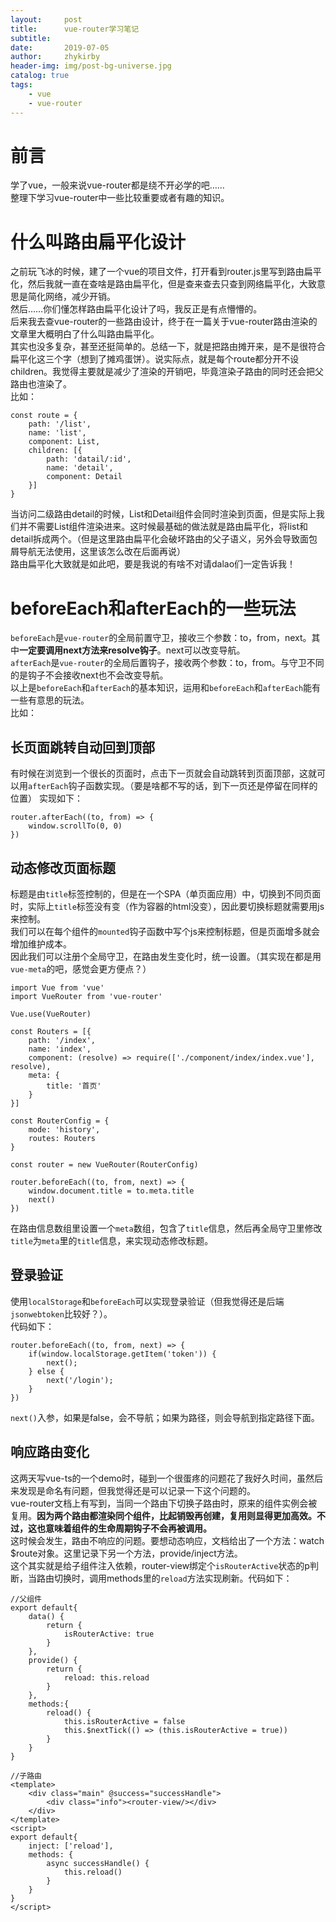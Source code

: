 ```yaml
---
layout:     post
title:      vue-router学习笔记
subtitle:   
date:       2019-07-05
author:     zhykirby
header-img: img/post-bg-universe.jpg
catalog: true
tags:
    - vue 
    - vue-router
---
```



# 前言

学了vue，一般来说vue-router都是绕不开必学的吧……  
整理下学习vue-router中一些比较重要或者有趣的知识。


# 什么叫路由扁平化设计

之前玩飞冰的时候，建了一个vue的项目文件，打开看到router.js里写到路由扁平化，然后我就一直在查啥是路由扁平化，但是查来查去只查到网络扁平化，大致意思是简化网络，减少开销。  
然后……你们懂怎样路由扁平化设计了吗，我反正是有点懵懵的。  
后来我去查vue-router的一些路由设计，终于在一篇关于vue-router路由渲染的文章里大概明白了什么叫路由扁平化。  
其实也没多复杂，甚至还挺简单的。总结一下，就是把路由摊开来，是不是很符合扁平化这三个字（想到了摊鸡蛋饼）。说实际点，就是每个route都分开不设children。我觉得主要就是减少了渲染的开销吧，毕竟渲染子路由的同时还会把父路由也渲染了。  
比如：
```
const route = {
    path: '/list',
    name: 'list',
    component: List,
    children: [{
        path: 'datail/:id',
        name: 'detail',
        component: Detail
    }]
}
```
当访问二级路由detail的时候，List和Detail组件会同时渲染到页面，但是实际上我们并不需要List组件渲染进来。这时候最基础的做法就是路由扁平化，将list和detail拆成两个。（但是这里路由扁平化会破坏路由的父子语义，另外会导致面包屑导航无法使用，这里该怎么改在后面再说）  
路由扁平化大致就是如此吧，要是我说的有啥不对请dalao们一定告诉我！  

# beforeEach和afterEach的一些玩法

`beforeEach`是`vue-router`的全局前置守卫，接收三个参数：to，from，next。其中**一定要调用next方法来resolve钩子**。next可以改变导航。  
`afterEach`是`vue-router`的全局后置钩子，接收两个参数：to，from。与守卫不同的是钩子不会接收next也不会改变导航。  
以上是`beforeEach`和`afterEach`的基本知识，运用和`beforeEach`和`afterEach`能有一些有意思的玩法。  
比如：
## 长页面跳转自动回到顶部
有时候在浏览到一个很长的页面时，点击下一页就会自动跳转到页面顶部，这就可以用`afterEach`钩子函数实现。（要是啥都不写的话，到下一页还是停留在同样的位置）
实现如下：
```
router.afterEach((to, from) => {
    window.scrollTo(0, 0)
})
```
## 动态修改页面标题
标题是由`title`标签控制的，但是在一个SPA（单页面应用）中，切换到不同页面时，实际上`title`标签没有变（作为容器的html没变），因此要切换标题就需要用js来控制。  
我们可以在每个组件的`mounted`钩子函数中写个js来控制标题，但是页面增多就会增加维护成本。  
因此我们可以注册个全局守卫，在路由发生变化时，统一设置。（其实现在都是用`vue-meta`的吧，感觉会更方便点？）  
```
import Vue from 'vue'
import VueRouter from 'vue-router'

Vue.use(VueRouter)

const Routers = [{
    path: '/index',
    name: 'index',
    component: (resolve) => require(['./component/index/index.vue'], resolve),
    meta: {
        title: '首页'
    }
}]

const RouterConfig = {
    mode: 'history',
    routes: Routers
}

const router = new VueRouter(RouterConfig)

router.beforeEach((to, from, next) => {
    window.document.title = to.meta.title
    next()
})
```
在路由信息数组里设置一个`meta`数组，包含了`title`信息，然后再全局守卫里修改`title`为`meta`里的`title`信息，来实现动态修改标题。
## 登录验证
使用`localStorage`和`beforeEach`可以实现登录验证（但我觉得还是后端`jsonwebtoken`比较好？）。  
代码如下：
```
router.beforeEach((to, from, next) => {
    if(window.localStorage.getItem('token')) {
        next();
    } else {
        next('/login');
    }
})
```
`next()`入参，如果是false，会不导航；如果为路径，则会导航到指定路径下面。

## 响应路由变化
这两天写vue-ts的一个demo时，碰到一个很蛋疼的问题花了我好久时间，虽然后来发现是命名有问题，但我觉得还是可以记录一下这个问题的。  
vue-router文档上有写到，当同一个路由下切换子路由时，原来的组件实例会被复用。**因为两个路由都渲染同个组件，比起销毁再创建，复用则显得更加高效。不过，这也意味着组件的生命周期钩子不会再被调用。**  
这时候会发生，路由不响应的问题。要想动态响应，文档给出了一个方法：watch $route对象。这里记录下另一个方法，provide/inject方法。  
这个其实就是给子组件注入依赖，router-view绑定个`isRouterActive`状态的p判断，当路由切换时，调用methods里的`reload`方法实现刷新。代码如下： 
 
```
//父组件
export default{
    data() {
        return {
            isRouterActive: true
        }
    },
    provide() {
        return {
            reload: this.reload
        }
    },
    methods:{
        reload() {
            this.isRouterActive = false
            this.$nextTick(() => (this.isRouterActive = true))
        }
    }
}

//子路由
<template>
    <div class="main" @success="successHandle">
        <div class="info"><router-view/></div>
    </div>
</template>
<script>
export default{
    inject: ['reload'],
    methods: {
        async successHandle() {
            this.reload()
        }
    }
}
</script>
```
